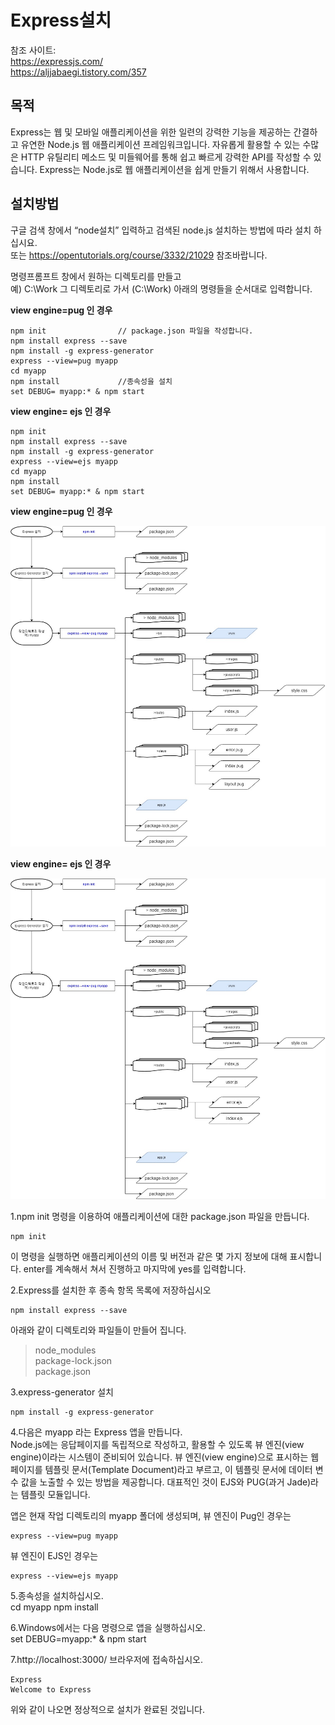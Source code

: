 # Express설치 
참조 사이트:    
https://expressjs.com/    
https://aljjabaegi.tistory.com/357    

## 목적
Express는 웹 및 모바일 애플리케이션을 위한 일련의 강력한 기능을 제공하는 간결하고 유연한 Node.js 웹 애플리케이션 프레임워크입니다. 자유롭게 활용할 수 있는 수많은 HTTP 유틸리티 메소드 및 미들웨어를 통해 쉽고 빠르게 강력한 API를 작성할 수 있습니다. Express는 Node.js로 웹 애플리케이션을 쉽게 만들기 위해서 사용합니다.    

## 설치방법
구글 검색 창에서 “node설치” 입력하고 검색된 node.js 설치하는 방법에 따라 설치 하십시요.    
또는 https://opentutorials.org/course/3332/21029 참조바랍니다.    

명령프롬프트 창에서 원하는 디렉토리를 만들고     
예) C:\Work
그 디렉토리로 가서 (C:\Work) 아래의 명령들을 순서대로 입력합니다.    

**view engine=pug 인 경우**    

    npm init				// package.json 파일을 작성합니다.    
    npm install express --save    
    npm install -g express-generator    
    express --view=pug myapp    
    cd myapp    
    npm install				//종속성을 설치    
    set DEBUG= myapp:* & npm start    


**view engine= ejs 인 경우**    

    npm init    
    npm install express --save    
    npm install -g express-generator    
    express --view=ejs myapp    
    cd myapp    
    npm install    
    set DEBUG= myapp:* & npm start        

**view engine=pug 인 경우**   

![pug](./images/Express/ExpressFlowChart_pug.jpg) 

**view engine= ejs 인 경우**     

![pug](./images/Express/ExpressFlowChart_ejs.jpg)    



1.npm init 명령을 이용하여 애플리케이션에 대한 package.json 파일을 만듭니다.    
 
    npm init

이 명령을 실행하면 애플리케이션의 이름 및 버전과 같은 몇 가지 정보에 대해 표시합니다. 
enter를 계속해서 쳐서 진행하고 마지막에 yes를 입력합니다.

2.Express를 설치한 후 종속 항목 목록에 저장하십시오    

    npm install express --save    
아래와 같이 디렉토리와 파일들이 만들어 집니다.
>node_modules    
package-lock.json    
package.json    

3.express-generator 설치    

    npm install -g express-generator    

4.다음은 myapp 라는 Express 앱을 만듭니다.   
Node.js에는 응답페이지를 독립적으로 작성하고, 활용할 수 있도록 뷰 엔진(view engine)이라는 시스템이 준비되어 있습니다. 뷰 엔진(view engine)으로 표시하는 웹페이지를 템플릿 문서(Template Document)라고 부르고, 이 템플릿 문서에 데이터 변수 값을 노출할 수 있는 방법을 제공합니다. 대표적인 것이  EJS와 PUG(과거 Jade)라는 템플릿 모듈입니다.    

앱은 현재 작업 디렉토리의 myapp 폴더에 생성되며, 뷰 엔진이 Pug인 경우는    

    express --view=pug myapp    

뷰 엔진이 EJS인 경우는    

    express --view=ejs myapp    

5.종속성을 설치하십시오.    
cd myapp
npm install

6.Windows에서는 다음 명령으로 앱을 실행하십시오.    
    set DEBUG=myapp:* & npm start    

7.http://localhost:3000/ 브라우저에 접속하십시오.   

    Express
    Welcome to Express    
    
위와 같이 나오면 정상적으로 설치가 완료된 것입니다.



